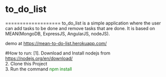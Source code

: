 # to_do_list
===================
to_do_list is a simple application where the user can add tasks to be done and remove tasks that are done.
It is based on MEAN(MongoDB, ExpressJS, AngularJS, nodeJS).

demo at https://mean-to-do-list.herokuapp.com/

#How to run:
[1]. Download and Install nodejs from https://nodejs.org/en/download/<br>
2. Clone this Project<br>
3. Run the command <font color="green">npm install</font><br/>
